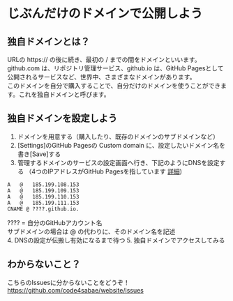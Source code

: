 # じぶんだけのドメインで公開しよう

## 独自ドメインとは？

URLの https:// の後に続き、最初の / までの間をドメインといいます。  
github.com は、リポジトリ管理サービス、github.io は、GitHub Pagesとして公開されるサービスなど、世界中、さまざまなドメインがあります。  
このドメインを自分で購入することで、自分だけのドメインを使うことができます。これを独自ドメインと呼びます。  

## 独自ドメインを設定しよう

1. ドメインを用意する（購入したり、既存のドメインのサブドメインなど）
2. [Settings]のGitHub Pagesの Custom domain に、設定したいドメイン名を書き[Save]する
3. 管理するドメインのサービスの設定画面へ行き、下記のようにDNSを設定する （4つのIPアドレスがGitHub Pagesを指しています [詳細](https://help.github.com/ja/github/working-with-github-pages/configuring-a-custom-domain-for-your-github-pages-site))
```
A	@	185.199.108.153
A	@	185.199.109.153
A	@	185.199.110.153
A	@	185.199.111.153
CNAME @ ????.github.io.
```
???? = 自分のGitHubアカウント名  
サブドメインの場合は @ の代わりに、そのドメイン名を記述  
4. DNSの設定が伝搬し有効になるまで待つ
5. 独自ドメインでアクセスしてみる

## わからないこと？

こちらのIssuesに分からないことをどうぞ！  
https://github.com/code4sabae/website/issues  
